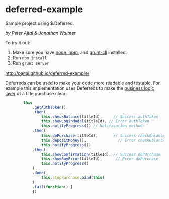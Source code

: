 deferred-example
================

Sample project using $.Deferred.  
 
_by Peter Ajtai & Jonathan Waltner_

To try it out:

1. Make sure you have [node, npm](https://github.com/creationix/nvm), and [grunt-cli](http://gruntjs.com/getting-started) installed.
1. Run `npm install`
1. Run `grunt server`

http://pajtai.github.io/deferred-example/

Deferreds can be used to make your code more readable and testable. For example this implementation uses Deferreds to
make the [business logic layer](https://github.com/pajtai/deferred-example/blob/master/app/src/BusinessLogic.js) of a title purchase clear:

```javascript
        this
            .getAuthToken()
            .then(
                this.checkBalance(titleId),     // Success authToken
                this.showLoginModal(titleId), // Error authToken
                this.notifyProgress()) // Notification method
            .then(
                this.doPurchase(titleId),       // Success checkBalance
                this.depositMoney(),              // Error checkBalance
                this.notifyProgress())
            .then(
                this.showConfirmation(titleId), // Success doPurchase
                this.showBuyError(titleId),      // Error doPurchase
                this.notifyProgress()
            )
            .done(
                this.stopPurchase.bind(this)
            )
            .fail(function() {
            })
```

